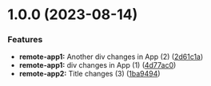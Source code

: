 # 1.0.0 (2023-08-14)


### Features

* **remote-app1:** Another div changes in App (2) ([2d61c1a](https://github.com/MisterShyster/mf-nx-test-repo/commit/2d61c1ab82d09b164f2dc41a143a066417e3b9a0))
* **remote-app1:** div changes in App (1) ([4d77ac0](https://github.com/MisterShyster/mf-nx-test-repo/commit/4d77ac0a2d8cf817ff48c53636db126e698cbcf6))
* **remote-app2:** Title changes (3) ([1ba9494](https://github.com/MisterShyster/mf-nx-test-repo/commit/1ba949479fd06bd3e2d95dac3abad72561b96f24))

